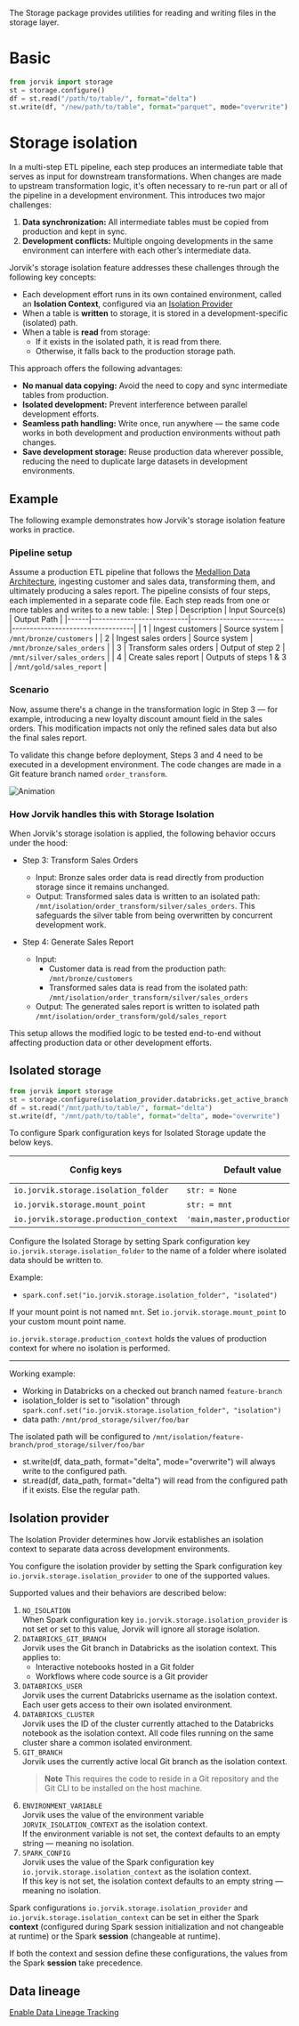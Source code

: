The Storage package provides utilities for reading and writing files in the storage layer.

# Basic
```python
from jorvik import storage
st = storage.configure()
df = st.read("/path/to/table/", format="delta")
st.write(df, "/new/path/to/table", format="parquet", mode="overwrite")
```

# Storage isolation

In a multi-step ETL pipeline, each step produces an intermediate table that serves as input for downstream transformations. When changes are made to upstream transformation logic, it's often necessary to re-run part or all of the pipeline in a development environment. This introduces two major challenges:
1. **Data synchronization:** All intermediate tables must be copied from production and kept in sync.
2. **Development conflicts:** Multiple ongoing developments in the same environment can interfere with each other’s intermediate data.

Jorvik's storage isolation feature addresses these challenges through the following key concepts:
- Each development effort runs in its own contained environment, called an **Isolation Context**, configured via an [Isolation Provider](#isolation-provider)
- When a table is **written** to storage, it is stored in a development-specific (isolated) path.
- When a table is **read** from storage:
    - If it exists in the isolated path, it is read from there.
    - Otherwise, it falls back to the production storage path.

This approach offers the following advantages:
- **No manual data copying:** Avoid the need to copy and sync intermediate tables from production.
- **Isolated development:** Prevent interference between parallel development efforts.
- **Seamless path handling:** Write once, run anywhere — the same code works in both development and production environments without path changes.
- **Save development storage:** Reuse production data wherever possible, reducing the need to duplicate large datasets in development environments.

## Example
The following example demonstrates how Jorvik's storage isolation feature works in practice.

### Pipeline setup
Assume a production ETL pipeline that follows the [Medallion Data Architecture](https://www.databricks.com/glossary/medallion-architecture), ingesting customer and sales data, transforming them, and ultimately producing a sales report.
The pipeline consists of four steps, each implemented in a separate code file. Each step reads from one or more tables and writes to a new table:
| Step | Description               | Input Source(s)         | Output Path                     |
|------|---------------------------|--------------------------|----------------------------------|
| 1    | Ingest customers          | Source system            | `/mnt/bronze/customers`         |
| 2    | Ingest sales orders       | Source system            | `/mnt/bronze/sales_orders`      |
| 3    | Transform sales orders    | Output of step 2         | `/mnt/silver/sales_orders`      |
| 4    | Create sales report       | Outputs of steps 1 & 3   | `/mnt/gold/sales_report`        |


### Scenario

Now, assume there's a change in the transformation logic in Step 3 — for example, introducing a new loyalty discount amount field in the sales orders. This modification impacts not only the refined sales data but also the final sales report.

To validate this change before deployment, Steps 3 and 4 need to be executed in a development environment. The code changes are made in a Git feature branch named `order_transform`.

![Animation](imgs/isolation_storage.gif)

### How Jorvik handles this with Storage Isolation
When Jorvik's storage isolation is applied, the following behavior occurs under the hood:

- Step 3: Transform Sales Orders
    - Input: Bronze sales order data is read directly from production storage since it remains unchanged.
    - Output: Transformed sales data is written to an isolated path: `/mnt/isolation/order_transform/silver/sales_orders`. This safeguards the silver table from being overwritten by concurrent development work.

- Step 4: Generate Sales Report
    - Input:
        - Customer data is read from the production path: `/mnt/bronze/customers`
        - Transformed sales data is read from the isolated path: `/mnt/isolation/order_transform/silver/sales_orders`
    - Output: The generated sales report is written to isolated path `/mnt/isolation/order_transform/gold/sales_report`

This setup allows the modified logic to be tested end-to-end without affecting production data or other development efforts.

## Isolated storage
```python
from jorvik import storage
st = storage.configure(isolation_provider.databricks.get_active_branch, verbose=True, track_lineage=True)
df = st.read("/mnt/path/to/table/", format="delta")
st.write(df, "/mnt/path/to/table", format="delta", mode="overwrite")
```

To configure Spark configuration keys for Isolated Storage update the below keys.

| Config keys                               | Default value | Required to be set |
| --------                                  | -------       |----------- |
| `io.jorvik.storage.isolation_folder`      | `str: = None`          | True |
| `io.jorvik.storage.mount_point`           | `str: = mnt`         | False |           
| `io.jorvik.storage.production_context`    | `'main,master,production,prod'` | False |

Configure the Isolated Storage by setting Spark configuration key `io.jorvik.storage.isolation_folder` to the name of a folder where isolated data should be written to. 

Example: 
* `spark.conf.set("io.jorvik.storage.isolation_folder", "isolated")`

If your mount point is not named `mnt`. Set `io.jorvik.storage.mount_point` to your custom mount point name.

`io.jorvik.storage.production_context` holds the values of production context for where no isolation is performed.

------------------
Working example:

* Working in Databricks on a checked out branch named `feature-branch`
* isolation_folder is set to "isolation" through `spark.conf.set("io.jorvik.storage.isolation_folder", "isolation")`
* data path: `/mnt/prod_storage/silver/foo/bar`

The isolated path will be configured to `/mnt/isolation/feature-branch/prod_storage/silver/foo/bar`

* st.write(df, data_path, format="delta", mode="overwrite") will always write to the configured path.
* st.read(df, data_path, format="delta") will read from the configured path if it exists. Else the regular path.

## Isolation provider

The Isolation Provider determines how Jorvik establishes an isolation context to separate data across development environments.

You configure the isolation provider by setting the Spark configuration key `io.jorvik.storage.isolation_provider` to one of the supported values.

Supported values and their behaviors are described below:
1. `NO_ISOLATION`  
When Spark configuration key `io.jorvik.storage.isolation_provider` is not set or set to this value, Jorvik will ignore all storage isolation.
2. `DATABRICKS_GIT_BRANCH`  
Jorvik uses the Git branch in Databricks as the isolation context. This applies to:
    - Interactive notebooks hosted in a Git folder
    - Workflows where code source is a Git provider
3. `DATABRICKS_USER`  
Jorvik uses the current Databricks username as the isolation context. Each user gets access to their own isolated environment.
4. `DATABRICKS_CLUSTER`  
Jorvik uses the ID of the cluster currently attached to the Databricks notebook as the isolation context. All code files running on the same cluster share a common isolated environment.
5. `GIT_BRANCH`  
Jorvik uses the currently active local Git branch as the isolation context.
    > **Note** This requires the code to reside in a Git repository and the Git CLI to be installed on the host machine.
6. `ENVIRONMENT_VARIABLE`  
Jorvik uses the value of the environment variable `JORVIK_ISOLATION_CONTEXT` as the isolation context.  
If the environment variable is not set, the context defaults to an empty string — meaning no isolation.
7. `SPARK_CONFIG`  
Jorvik uses the value of the Spark configuration key `io.jorvik.storage.isolation_context` as the isolation context.  
If this key is not set, the isolation context defaults to an empty string — meaning no isolation.

Spark configurations `io.jorvik.storage.isolation_provider` and `io.jorvik.storage.isolation_context` can be set in either the Spark **context** (configured during Spark session initialization and not changeable at runtime) or the Spark **session** (changeable at runtime).

If both the context and session define these configurations, the values from the Spark **session** take precedence.

## Data lineage
[Enable Data Lineage Tracking](https://github.com/jorvik-io/jorvik/blob/main/jorvik/data_lineage/README.md)
